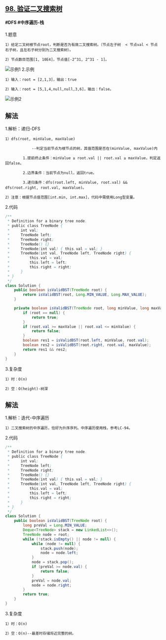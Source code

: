 ## [98. 验证二叉搜索树](https://leetcode.cn/problems/validate-binary-search-tree/description/)

#### #DFS #中序遍历-栈

1.题意

    1）给定二叉树根节点root，判断是否为有效二叉搜索树。（节点左子树  < 节点val < 节点右子树，且左右子树分别为二叉搜索树）。

    2）节点数目范围[1, 10E4]，节点值[-2^31, 2^31 - 1]。
![示例1](https://assets.leetcode.com/uploads/2020/12/01/tree1.jpg)
2.示例

    1）输入：root = [2,1,3]，输出：true

    2）输入：root = [5,1,4,null,null,3,6]，输出：false。
![示例2](https://assets.leetcode.com/uploads/2020/12/01/tree2.jpg)

## 解法
1.解析：递归-DFS

    1）dfs(root, minValue, maxValue)

                --判定当前节点为根节点的树，其值范围是否在(minValue, maxValue)内

            1.提前终止条件：minValue ≥ root.val || root.val ≥ maxValue，判定返回false。

            2.边界条件：当前节点为null，返回true。

            3.递归条件：dfs(root.left, minValue, root.val) && dfs(root.right, root.val, maxValue)。

    2）注意：根据节点值范围[int.min, int.max]，代码中需使用Long型变量。

2.代码
```java
/**
 * Definition for a binary tree node.
 * public class TreeNode {
 *     int val;
 *     TreeNode left;
 *     TreeNode right;
 *     TreeNode() {}
 *     TreeNode(int val) { this.val = val; }
 *     TreeNode(int val, TreeNode left, TreeNode right) {
 *         this.val = val;
 *         this.left = left;
 *         this.right = right;
 *     }
 * }
 */
class Solution {
    public boolean isValidBST(TreeNode root) {     
        return isValidBST(root, Long.MIN_VALUE, Long.MAX_VALUE);
    }

    private boolean isValidBST(TreeNode root, long minValue, long maxValue) {
        if (root == null) {
            return true;
        }
        if (root.val >= maxValue || root.val <= minValue) {
            return false;
        }
        boolean res1 = isValidBST(root.left, minValue, root.val);
        boolean res2 = isValidBST(root.right, root.val, maxValue);
        return res1 && res2;
    }
}
```
3.复杂度

    1）时：O(n)

    2）空：O(height)-树深
## 解法
1.解析：迭代-中序遍历

    1）二叉搜索树的中序遍历，恰好为升序序列。中序遍历使用栈，参考LC-94。

2.代码
```java
/**
 * Definition for a binary tree node.
 * public class TreeNode {
 *     int val;
 *     TreeNode left;
 *     TreeNode right;
 *     TreeNode() {}
 *     TreeNode(int val) { this.val = val; }
 *     TreeNode(int val, TreeNode left, TreeNode right) {
 *         this.val = val;
 *         this.left = left;
 *         this.right = right;
 *     }
 * }
 */
class Solution {
    public boolean isValidBST(TreeNode root) {
        long preVal = Long.MIN_VALUE;
        Deque<TreeNode> stack = new LinkedList<>();
        TreeNode node = root;
        while (!stack.isEmpty() || node != null) {
            while (node != null) {
                stack.push(node);
                node = node.left;
            }
            node = stack.pop();
            if (preVal >= node.val) {
                return false;
            }
            preVal = node.val;
            node = node.right;
        }
        return true;       
    }
}
```
3.复杂度

    1）时：O(n)

    2）空：O(n)--最差时存储将近完整的树。
